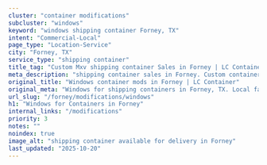 ```yaml
---
cluster: "container modifications"
subcluster: "windows"
keyword: "windows shipping container Forney, TX"
intent: "Commercial-Local"
page_type: "Location-Service"
city: "Forney, TX"
service_type: "shipping container"
title_tag: "Custom Mxv shipping container Sales in Forney | LC Container"
meta_description: "shipping container sales in Forney. Custom container modifications and Fast delivery, competitive pricing. Serving modifications area. Quote ID: Z54. Call (214) 524-4168 for your free quote today."
original_title: "Windows container mods in Forney | LC Container"
original_meta: "Windows for shipping containers in Forney, TX. Local fabrication & pro install. LC Container — Since 2003. Get a quote."
url_slug: "/forney/modifications/windows"
h1: "Windows for Containers in Forney"
internal_links: "/modifications"
priority: 3
notes: ""
noindex: true
image_alt: "shipping container available for delivery in Forney"
last_updated: "2025-10-20"
---
```


<!-- TODO: Add unique city/inventory copy, images, and internal links here. -->
